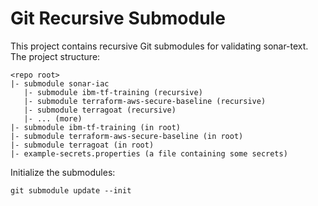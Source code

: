 # Git Recursive Submodule

This project contains recursive Git submodules for validating sonar-text.
The project structure:

```
<repo root>
|- submodule sonar-iac
   |- submodule ibm-tf-training (recursive)
   |- submodule terraform-aws-secure-baseline (recursive)
   |- submodule terragoat (recursive)
   |- ... (more)
|- submodule ibm-tf-training (in root)
|- submodule terraform-aws-secure-baseline (in root)
|- submodule terragoat (in root)
|- example-secrets.properties (a file containing some secrets)
```

Initialize the submodules:

```
git submodule update --init
```

